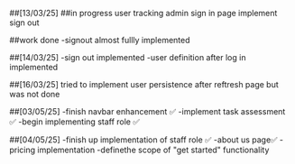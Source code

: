 ##[13/03/25]
##in progress
user tracking
admin sign in page
implement sign out

##work done 
-signout almost fullly implemented

##[14/03/25]
-sign out implemented
-user definition after log in implemented


##[16/03/25]
tried to implement user persistence after reftresh page but was not done


##[03/05/25]
-finish navbar enhancement ✅
-implement task assessment ✅
-begin implementing staff role ✅

##[04/05/25]
-finish up implementation of staff role ✅
-about us page✅
-pricing implementation
-definethe scope of "get started" functionality 
